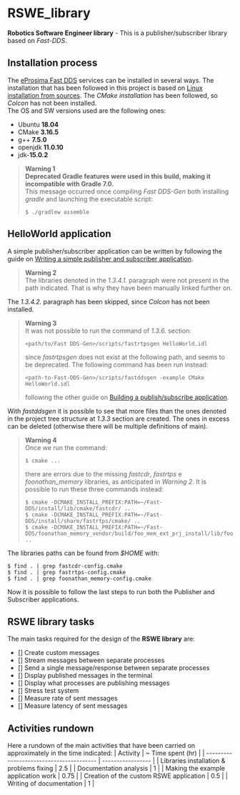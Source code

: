 # RSWE_library
**Robotics Software Engineer library** - This is a publisher/subscriber library based on *Fast-DDS*.

## Installation process
The [eProsima Fast DDS](https://github.com/eProsima/Fast-DDS) services can be installed in several ways. The installation that has been followed in this project is based on [Linux installation from sources](https://fast-dds.docs.eprosima.com/en/latest/installation/sources/sources_linux.html#fast-dds-gen-installation). The *CMake installation* has been followed, so *Colcon* has not been installed.
</br>
The OS and SW versions used are the following ones:
- Ubuntu **18.04**
- CMake **3.16.5**
- g++ **7.5.0**
- openjdk **11.0.10**
- jdk-**15.0.2**

> **Warning 1**
> </br>
> **Deprecated Gradle features were used in this build, making it incompatible with
> Gradle 7.0.**
> </br>
> This message occurred once compiling *Fast DDS-Gen* both installing *gradle* and
> launching the executable script:
> ```
> $ ./gradlew assemble
> ```

## HelloWorld application
A simple publisher/subscriber application can be written by following the guide on [Writing a simple publisher and subscriber application](https://fast-rtps.docs.eprosima.com/en/latest/fastdds/getting_started/simple_app/simple_app.html#prerequisites).

> **Warning 2**
> </br>
> The libraries denoted in the *1.3.4.1.* paragraph were not present in the path
> indicated. That is why they have been manually linked further on.

The *1.3.4.2.* paragraph has been skipped, since *Colcon* has not been installed.

> **Warning 3**
> </br>
> It was not possible to run the command of *1.3.6.* section:
> ```
> <path/to/Fast DDS-Gen>/scripts/fastrtpsgen HelloWorld.idl
> ```
> since *fastrtpsgen* does not exist at the following path, and seems to be
> deprecated. The following command has been run instead:
> ```
> <path-to-Fast-DDS-Gen>/scripts/fastddsgen -example CMake HelloWorld.idl
> ```
> following the other guide on [Building a publish/subscribe application](https://fast-rtps.docs.eprosima.com/en/latest/fastddsgen/pubsub_app/pubsub_app.html#fastddsgen-pubsub-app).

With *fastddsgen* it is possible to see that more files than the ones denoted in the project tree structure at *1.3.3* section are created. The ones in excess can be deleted (otherwise there will be multiple definitions of main).

> **Warning 4**
> </br>
> Once we run the command:
> ```
> $ cmake ...
> ```
> there are errors due to the missing *fastcdr*, *fastrtps* e *foonathan_memory*
> libraries, as anticipated in *Warning 2*. It is possible to run these three commands instead:
> ```
> $ cmake -DCMAKE_INSTALL_PREFIX:PATH=~/Fast-DDS/install/lib/cmake/fastcdr/ ..
> $ cmake -DCMAKE_INSTALL_PREFIX:PATH=~/Fast-DDS/install/share/fastrtps/cmake/ ..
> $ cmake -DCMAKE_INSTALL_PREFIX:PATH=~/Fast-DDS/foonathan_memory_vendor/build/foo_mem_ext_prj_install/lib/foonathan_memory/cmake/ ..
> ```

The libraries paths can be found from *$HOME* with:
```
$ find . | grep fastcdr-config.cmake
$ find . | grep fastrtps-config.cmake
$ find . | grep foonathan_memory-config.cmake
```
Now it is possible to follow the last steps to run both the Publisher and Subscriber applications.
## RSWE library tasks
The main tasks required for the design of the **RSWE library** are:
- [] Create custom messages
- [] Stream messages between separate processes
- [] Send a single message/response between separate processes
- [] Display published messages in the terminal
- [] Display what processes are publishing messages
- [] Stress test system
- [] Measure rate of sent messages
- [] Measure latency of sent messages

## Activities rundown
Here a rundown of the main activities that have been carried on approximately in the time indicated:
| Activity                                 | ~ Time spent (hr) |
| ---------------------------------------- | ----------------- |
| Libraries installation & problems fixing | 2.5               |
| Documentation analysis                   | 1                 |
| Making the example application work      | 0.75              |
| Creation of the custom RSWE application  | 0.5               |
| Writing of documentation                 | 1                 |